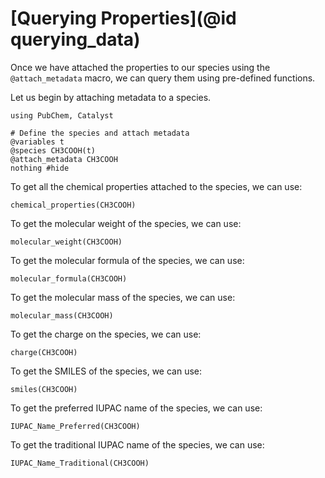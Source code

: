 # [Querying Properties](@id querying_data)

Once we have attached the properties to our species using the `@attach_metadata` macro, we can query them using pre-defined functions.

Let us begin by attaching metadata to a species.

```@example ind1
using PubChem, Catalyst

# Define the species and attach metadata
@variables t
@species CH3COOH(t)
@attach_metadata CH3COOH
nothing #hide
```

To get all the chemical properties attached to the species, we can use:

```@example ind1
chemical_properties(CH3COOH)
```

To get the molecular weight of the species, we can use:

```@example ind1
molecular_weight(CH3COOH)
```

To get the molecular formula of the species, we can use:

```@example ind1
molecular_formula(CH3COOH)
```

To get the molecular mass of the species, we can use:
```@example ind1
molecular_mass(CH3COOH)
```

To get the charge on the species, we can use:
```@example ind1
charge(CH3COOH)
```

To get the SMILES of the species, we can use:
```@example ind1
smiles(CH3COOH)
```

To get the preferred IUPAC name of the species, we can use:
```@example ind1
IUPAC_Name_Preferred(CH3COOH)
```

To get the traditional IUPAC name of the species, we can use:
```@example ind1
IUPAC_Name_Traditional(CH3COOH)
```
